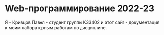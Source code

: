 # Web-программирование 2022-23
Я - Кривцов Павел - студент группы K33402 и этот сайт - документация к моим лабораторным работам по дисциплине.
